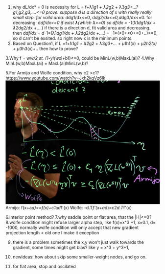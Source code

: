 1. why dL/dx* = 0 is necessity for L = f+ƛ1*g1 + ƛ2*g2 + ƛ3*g3+...?
g1,g2,g3,....<=0
prove:
suppose d is a direction of x with really really small step.
for vaild area: 
d*dg1/dx<=0, d*dg2/dx<=0,d*dg3/dx<=0.
for decreasing:
d*df/dx<=0
if exist ƛ(which ƛ>=0) so df/dx = -1*(ƛ1*dg1/dx + ƛ2*dg2/dx +....)
if there is a direction d, fit valid area and decreasing.
then d*df/dx = d*-1*(ƛ1*dg1/dx + ƛ2*dg2/dx +....) = -1*(<0+<0+<0+..)>=0,
so d can't be exsited. so right now x is the minimum points.
2. Based on Question1, if L =f+ƛ1*g1 + ƛ2*g2 + ƛ3*g3+... + μ1*h1(x) + μ2*h2(x) + μ3*h3(x)+..
then how to prove?

3.Why f = w*w/2 st. (1-yi(w*xi+b))<=0, could be MinL(w,b)MaxL(ai)?
4.Why MinL(w,b)MaxL(ai) = MaxL(ai)MinL(w,b)?

5.For Armijo and Wolfe condition, why c2 >c1?
https://www.youtube.com/watch?v=Jxh2kqVz6lk
![Alt text](image.png)
Armijo: f(x+a*d)<=f(x)+c1*a*d*f'(x)
Wolfe: -d.T*f'(x+a*d)>c2*d.T*f'(x)

6.Interior point method?
7.why saddle point or flat area, that the |H|<=0?
8.wolfe condition might refuse larger alpha step, like f(x)=x^3 +1, x=0.1, d= -1000, 
normally wolfe condition will only accept that new gradient projection length  < old one
I make it exception

9. there is a problem sometimes the x,y won't just walk towards the gradient, some times might get bias? like y = x^3 + y^3+1, 

10. newIdeas: how about skip some smaller-weight nodes, and go on.

11. for flat area, stop and oscilated





